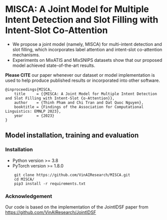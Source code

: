 # MISCA: A Joint Model for Multiple Intent Detection and Slot Filling with Intent-Slot Co-Attention

- We propose a joint model (namely, MISCA) for multi-intent detection and slot filling, which incorporates label attention and intent-slot co-attention mechanisms.
- Experiments on MixATIS and MixSNIPS datasets show that our proposed model achieved state-of-the-art results.

**Please CITE** our paper whenever our dataset or model implementation is used to help produce published results or incorporated into other software.

    @inproceedings{MISCA,
        title     = {{MISCA: A Joint Model for Multiple Intent Detection and Slot Filling with Intent-Slot Co-Attention}},
        author    = {Thinh Pham and Chi Tran and Dat Quoc Nguyen},
        booktitle = {Findings of the Association for Computational Linguistics: EMNLP 2023},
        year      = {2023}
    }


## Model installation, training and evaluation

### Installation
- Python version >= 3.8
- PyTorch version >= 1.8.0

```
    git clone https://github.com/VinAIResearch/MISCA.git
    cd MISCA/
    pip3 install -r requirements.txt
```

### Acknowledgement
Our code is based on the implementation of the JointIDSF paper from https://github.com/VinAIResearch/JointIDSF
